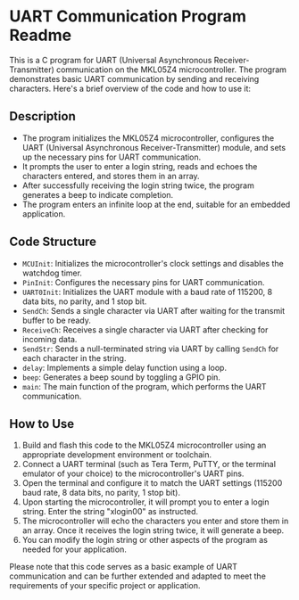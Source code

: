 # UART Communication Program Readme

This is a C program for UART (Universal Asynchronous Receiver-Transmitter) communication on the MKL05Z4 microcontroller. The program demonstrates basic UART communication by sending and receiving characters. Here's a brief overview of the code and how to use it:

## Description

- The program initializes the MKL05Z4 microcontroller, configures the UART (Universal Asynchronous Receiver-Transmitter) module, and sets up the necessary pins for UART communication.
- It prompts the user to enter a login string, reads and echoes the characters entered, and stores them in an array.
- After successfully receiving the login string twice, the program generates a beep to indicate completion.
- The program enters an infinite loop at the end, suitable for an embedded application.

## Code Structure

- `MCUInit`: Initializes the microcontroller's clock settings and disables the watchdog timer.
- `PinInit`: Configures the necessary pins for UART communication.
- `UART0Init`: Initializes the UART module with a baud rate of 115200, 8 data bits, no parity, and 1 stop bit.
- `SendCh`: Sends a single character via UART after waiting for the transmit buffer to be ready.
- `ReceiveCh`: Receives a single character via UART after checking for incoming data.
- `SendStr`: Sends a null-terminated string via UART by calling `SendCh` for each character in the string.
- `delay`: Implements a simple delay function using a loop.
- `beep`: Generates a beep sound by toggling a GPIO pin.
- `main`: The main function of the program, which performs the UART communication.

## How to Use

1. Build and flash this code to the MKL05Z4 microcontroller using an appropriate development environment or toolchain.
2. Connect a UART terminal (such as Tera Term, PuTTY, or the terminal emulator of your choice) to the microcontroller's UART pins.
3. Open the terminal and configure it to match the UART settings (115200 baud rate, 8 data bits, no parity, 1 stop bit).
4. Upon starting the microcontroller, it will prompt you to enter a login string. Enter the string "xlogin00" as instructed.
5. The microcontroller will echo the characters you enter and store them in an array. Once it receives the login string twice, it will generate a beep.
6. You can modify the login string or other aspects of the program as needed for your application.

Please note that this code serves as a basic example of UART communication and can be further extended and adapted to meet the requirements of your specific project or application.
